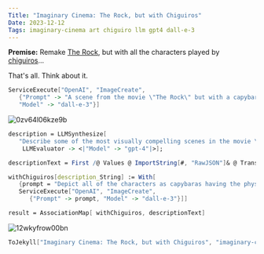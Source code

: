 ```yaml
---
Title: "Imaginary Cinema: The Rock, but with Chiguiros"
Date: 2023-12-12
Tags: imaginary-cinema art chiguiro llm gpt4 dall-e-3
---
```


**Premise:**  Remake [The Rock](https://en.wikipedia.org/wiki/The_Rock_(film)), but with all the characters played by [chiguiros](https://en.wikipedia.org/wiki/Capybara)...

That's all. Think about it.

```mathematica
ServiceExecute["OpenAI", "ImageCreate", 
   {"Prompt" -> "A scene from the movie \"The Rock\" but with a capybara as the character.  Depict Alcatraz in the background", 
   "Model" -> "dall-e-3"}]
```

![0zv64l06kze9b](/blog/images/2023/12/12/0zv64l06kze9b.png)

```mathematica
description = LLMSynthesize[
   "Describe some of the most visually compelling scenes in the movie \"The Rock\" with Sean Connery and Nicholas Cage.  Describe the visual aspects and what the characters look like, without their names. Make each description a separate string in a JSON list", 
    LLMEvaluator -> <|"Model" -> "gpt-4"|>];
```

```mathematica
descriptionText = First /@ Values @ ImportString[#, "RawJSON"]& @ Transliterate[description];
```

```mathematica
withChiguiros[description_String] := With[
   {prompt = "Depict all of the characters as capybaras having the physical descriptions in the text.  Create these in a photorealistic cinematic style, as if in a movie. The scene is: " <> description}, 
   ServiceExecute["OpenAI", "ImageCreate", 
      {"Prompt" -> prompt, "Model" -> "dall-e-3"}]]
```

```mathematica
result = AssociationMap[ withChiguiros, descriptionText]
```

![12wkyfrow00bn](/blog/images/2023/12/12/12wkyfrow00bn.png)

```mathematica
ToJekyll["Imaginary Cinema: The Rock, but with Chiguiros", "imaginary-cinema art chiguiro"]
```
